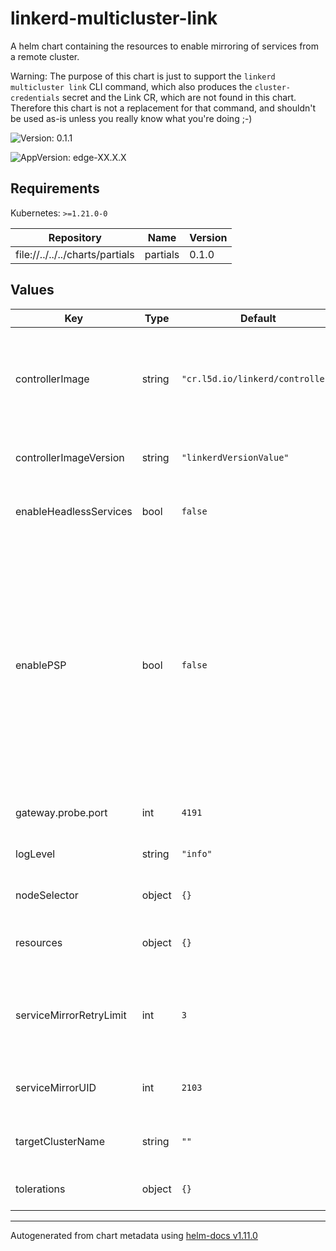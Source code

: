 # linkerd-multicluster-link

A helm chart containing the resources to enable mirroring
of services from a remote cluster.

Warning: The purpose of this chart is just to support the `linkerd
multicluster link` CLI command, which also produces the
`cluster-credentials` secret and the Link CR, which are not found in this
chart. Therefore this chart is not a replacement for that command, and
shouldn't be used as-is unless you really know what you're doing ;-)

![Version: 0.1.1](https://img.shields.io/badge/Version-0.1.1-informational?style=flat-square)

![AppVersion: edge-XX.X.X](https://img.shields.io/badge/AppVersion-edge--XX.X.X-informational?style=flat-square)

## Requirements

Kubernetes: `>=1.21.0-0`

| Repository | Name | Version |
|------------|------|---------|
| file://../../../charts/partials | partials | 0.1.0 |

## Values

| Key | Type | Default | Description |
|-----|------|---------|-------------|
| controllerImage | string | `"cr.l5d.io/linkerd/controller"` | Docker image for the Service mirror component (uses the Linkerd controller image) |
| controllerImageVersion | string | `"linkerdVersionValue"` | Tag for the Service Mirror container Docker image |
| enableHeadlessServices | bool | `false` | Toggle support for mirroring headless services |
| enablePSP | bool | `false` | Create RoleBindings to associate ServiceAccount of target cluster Service Mirror to the control plane PSP resource. This requires that `enabledPSP` is set to true on the extension and control plane install. Note PSP has been deprecated since k8s v1.21 |
| gateway.probe.port | int | `4191` | The port used for liveliness probing |
| logLevel | string | `"info"` | Log level for the Multicluster components |
| nodeSelector | object | `{}` | Node selectors for the Service mirror pod |
| resources | object | `{}` | Resources for the Service mirror container |
| serviceMirrorRetryLimit | int | `3` | Number of times update from the remote cluster is allowed to be requeued (retried) |
| serviceMirrorUID | int | `2103` | User id under which the Service Mirror shall be ran |
| targetClusterName | string | `""` | Name of the target cluster that's going to be linked |
| tolerations | object | `{}` | Tolerations for the Service mirror pod |

----------------------------------------------
Autogenerated from chart metadata using [helm-docs v1.11.0](https://github.com/norwoodj/helm-docs/releases/v1.11.0)

